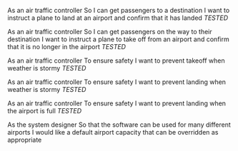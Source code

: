 As an air traffic controller
So I can get passengers to a destination
I want to instruct a plane to land at an airport and confirm that it has landed
*TESTED*

As an air traffic controller
So I can get passengers on the way to their destination
I want to instruct a plane to take off from an airport and confirm that it is no longer in the airport
*TESTED*

As an air traffic controller
To ensure safety
I want to prevent takeoff when weather is stormy
*TESTED*

As an air traffic controller
To ensure safety
I want to prevent landing when weather is stormy
*TESTED*

As an air traffic controller
To ensure safety
I want to prevent landing when the airport is full
*TESTED*

As the system designer
So that the software can be used for many different airports
I would like a default airport capacity that can be overridden as appropriate
